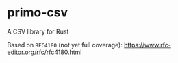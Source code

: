 # primo-csv
A CSV library for Rust

Based on `RFC4180` (not yet full coverage): https://www.rfc-editor.org/rfc/rfc4180.html